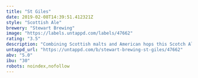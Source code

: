 ```yaml
---
title: "St Giles"
date: 2019-02-08T14:39:51.412321Z
style: "Scottish Ale"
brewery: "Stewart Brewing"
image: "https://labels.untappd.com/labels/47662"
rating: "3.5"
description: "Combining Scottish malts and American hops this Scotch Ale has a complex palate. A robust malty backbone gives rise to distinct coffee, chocolate and nutty flavours."
untappd_url: "https://untappd.com/b/stewart-brewing-st-giles/47662"
abv: "5.0"
ibu: "30"
robots: noindex,nofollow
---
```

